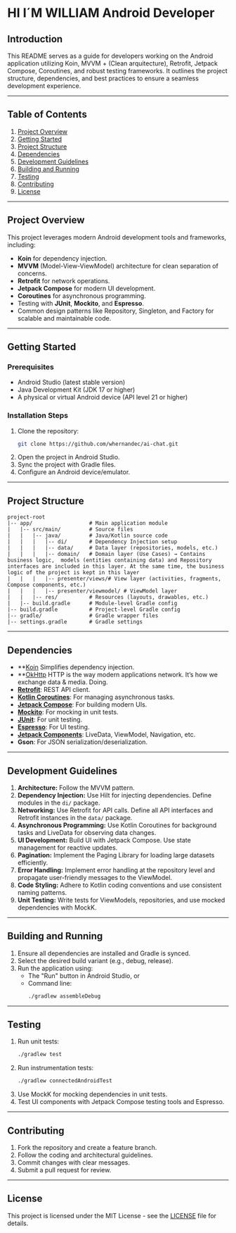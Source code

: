 # HI I´M WILLIAM Android Developer

## Introduction
This README serves as a guide for developers working on the Android application utilizing Koin, MVVM + (Clean arquitecture), Retrofit, Jetpack Compose, Coroutines, and robust testing frameworks. It outlines the project structure, dependencies, and best practices to ensure a seamless development experience.

---

## Table of Contents
1. [Project Overview](#project-overview)
2. [Getting Started](#getting-started)
3. [Project Structure](#project-structure)
4. [Dependencies](#dependencies)
5. [Development Guidelines](#development-guidelines)
6. [Building and Running](#building-and-running)
7. [Testing](#testing)
8. [Contributing](#contributing)
9. [License](#license)

---
## Project Overview
This project leverages modern Android development tools and frameworks, including:
- **Koin** for dependency injection.
- **MVVM** (Model-View-ViewModel) architecture for clean separation of concerns.
- **Retrofit** for network operations.
- **Jetpack Compose** for modern UI development.
- **Coroutines** for asynchronous programming.
- Testing with **JUnit**, **Mockito**, and **Espresso**.
- Common design patterns like Repository, Singleton, and Factory for scalable and maintainable code.

---

## Getting Started
### Prerequisites
- Android Studio (latest stable version)
- Java Development Kit (JDK 17 or higher)
- A physical or virtual Android device (API level 21 or higher)

### Installation Steps
1. Clone the repository:
   ```bash
   git clone https://github.com/whernandec/ai-chat.git
   ```
2. Open the project in Android Studio.
3. Sync the project with Gradle files.
4. Configure an Android device/emulator.

---

## Project Structure
```
project-root
|-- app/                  # Main application module
|   |-- src/main/         # Source files
|   |   |-- java/         # Java/Kotlin source code
|   |   |   |-- di/       # Dependency Injection setup
|   |   |   |-- data/     # Data layer (repositories, models, etc.)
|   |   |   |-- domain/   # Domain layer (Use Cases) → Contains business logic,  models (entities containing data) and Repository interfaces are included in this layer. At the same time, the business logic of the project is kept in this layer 
|   |   |   |-- presenter/views/# View layer (activities, fragments, Compose components, etc.) 
|   |   |   |-- presenter/viewmodel/ # ViewModel layer
|   |   |-- res/          # Resources (layouts, drawables, etc.)
|   |-- build.gradle      # Module-level Gradle config
|-- build.gradle          # Project-level Gradle config
|-- gradle/               # Gradle wrapper files
|-- settings.gradle       # Gradle settings
```

---

## Dependencies
- **[Koin](https://insert-koin.io/docs/quickstart/android/) Simplifies dependency injection.
- **[OkHttp](https://square.github.io/okhttp/) HTTP is the way modern applications network. It’s how we exchange data & media. Doing.
- **[Retrofit](https://square.github.io/retrofit/)**: REST API client.
- **[Kotlin Coroutines](https://kotlinlang.org/docs/coroutines-overview.html)**: For managing asynchronous tasks.
- **[Jetpack Compose](https://developer.android.com/jetpack/compose)**: For building modern UIs.
- **[Mockito](https://github.com/mockito/mockito)**: For mocking in unit tests.
- **[JUnit](https://junit.org/)**: For unit testing.
- **[Espresso](https://developer.android.com/training/testing/espresso)**: For UI testing.
- **[Jetpack Components](https://developer.android.com/jetpack)**: LiveData, ViewModel, Navigation, etc.
- **Gson**: For JSON serialization/deserialization.

---

## Development Guidelines
1. **Architecture:** Follow the MVVM pattern.
2. **Dependency Injection:** Use Hilt for injecting dependencies. Define modules in the `di/` package.
3. **Networking:** Use Retrofit for API calls. Define all API interfaces and Retrofit instances in the `data/` package.
4. **Asynchronous Programming:** Use Kotlin Coroutines for background tasks and LiveData for observing data changes.
5. **UI Development:** Build UI with Jetpack Compose. Use state management for reactive updates.
6. **Pagination:** Implement the Paging Library for loading large datasets efficiently.
7. **Error Handling:** Implement error handling at the repository level and propagate user-friendly messages to the ViewModel.
8. **Code Styling:** Adhere to Kotlin coding conventions and use consistent naming patterns.
9. **Unit Testing:** Write tests for ViewModels, repositories, and use mocked dependencies with MockK.

---

## Building and Running
1. Ensure all dependencies are installed and Gradle is synced.
2. Select the desired build variant (e.g., debug, release).
3. Run the application using:
   - The "Run" button in Android Studio, or
   - Command line:
     ```bash
     ./gradlew assembleDebug
     ```

---

## Testing
1. Run unit tests:
   ```bash
   ./gradlew test
   ```
2. Run instrumentation tests:
   ```bash
   ./gradlew connectedAndroidTest
   ```
3. Use MockK for mocking dependencies in unit tests.
4. Test UI components with Jetpack Compose testing tools and Espresso.

---

## Contributing
1. Fork the repository and create a feature branch.
2. Follow the coding and architectural guidelines.
3. Commit changes with clear messages.
4. Submit a pull request for review.

---

## License
This project is licensed under the MIT License - see the [LICENSE](LICENSE) file for details.

